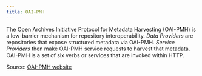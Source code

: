 ```yaml
---
title: OAI-PMH
---
```


The Open Archives Initiative Protocol for Metadata Harvesting (OAI-PMH) is a low-barrier mechanism for repository interoperability. *Data Providers* are repositories that expose structured metadata via OAI-PMH. *Service Providers* then make OAI-PMH service requests to harvest that metadata. OAI-PMH is a set of six verbs or services that are invoked within HTTP. 

Source: [OAI-PMH website](https://www.openarchives.org/pmh/)